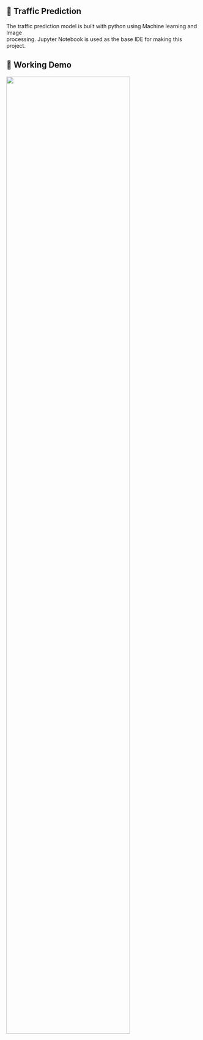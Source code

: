 ## 🚗 Traffic Prediction
The traffic prediction model is built with python using Machine learning and Image<br>processing.
Jupyter Notebook is used as the base IDE for making this project.<br>
## 📲 Working Demo
<img width="80%" src="https://user-images.githubusercontent.com/22610163/43166455-45964aac-8f9f-11e8-9ddf-f71d05f0c7f5.gif">
